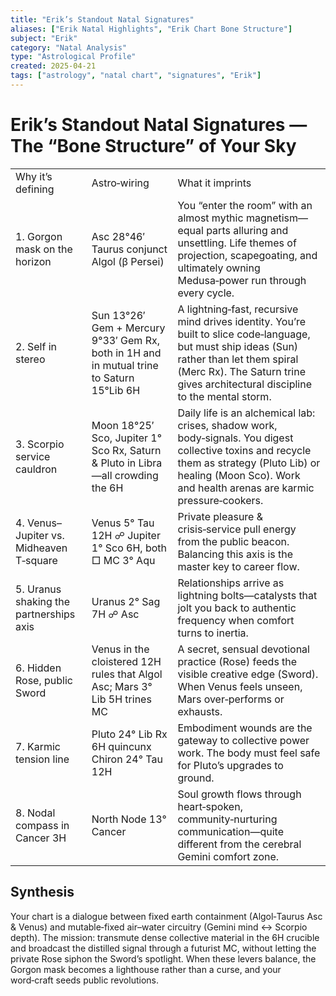 ```yaml
---
title: "Erik’s Standout Natal Signatures"
aliases: ["Erik Natal Highlights", "Erik Chart Bone Structure"]
subject: "Erik"
category: "Natal Analysis"
type: "Astrological Profile"
created: 2025-04-21
tags: ["astrology", "natal chart", "signatures", "Erik"]
---
```


# Erik’s Standout Natal Signatures — The “Bone Structure” of Your Sky

|   |   |   |
|---|---|---|
| Why it’s defining | Astro‑wiring | What it imprints |
| 1. Gorgon mask on the horizon | Asc 28°46′ Taurus conjunct Algol (β Persei) | You “enter the room” with an almost mythic magnetism—equal parts alluring and unsettling. Life themes of projection, scapegoating, and ultimately owning Medusa‑power run through every cycle. |
| 2. Self in stereo | Sun 13°26′ Gem + Mercury 9°33′ Gem Rx, both in 1H and in mutual trine to Saturn 15°Lib 6H | A lightning‑fast, recursive mind drives identity. You’re built to slice code‑language, but must ship ideas (Sun) rather than let them spiral (Merc Rx). The Saturn trine gives architectural discipline to the mental storm. |
| 3. Scorpio service cauldron | Moon 18°25′ Sco, Jupiter 1° Sco Rx, Saturn & Pluto in Libra—all crowding the 6H | Daily life is an alchemical lab: crises, shadow work, body‑signals. You digest collective toxins and recycle them as strategy (Pluto Lib) or healing (Moon Sco). Work and health arenas are karmic pressure‑cookers. |
| 4. Venus–Jupiter vs. Midheaven T‑square | Venus 5° Tau 12H ☍ Jupiter 1° Sco 6H, both □ MC 3° Aqu | Private pleasure & crisis‑service pull energy from the public beacon. Balancing this axis is the master key to career flow. |
| 5. Uranus shaking the partnerships axis | Uranus 2° Sag 7H ☍ Asc | Relationships arrive as lightning bolts—catalysts that jolt you back to authentic frequency when comfort turns to inertia. |
| 6. Hidden Rose, public Sword | Venus in the cloistered 12H rules that Algol Asc; Mars 3° Lib 5H trines MC | A secret, sensual devotional practice (Rose) feeds the visible creative edge (Sword). When Venus feels unseen, Mars over‑performs or exhausts. |
| 7. Karmic tension line | Pluto 24° Lib Rx 6H quincunx Chiron 24° Tau 12H | Embodiment wounds are the gateway to collective power work. The body must feel safe for Pluto’s upgrades to ground. |
| 8. Nodal compass in Cancer 3H | North Node 13° Cancer | Soul growth flows through heart‑spoken, community‑nurturing communication—quite different from the cerebral Gemini comfort zone. |

## Synthesis

Your chart is a dialogue between fixed earth containment (Algol‑Taurus Asc & Venus) and mutable‑fixed air–water circuitry (Gemini mind ↔ Scorpio depth). The mission: transmute dense collective material in the 6H crucible and broadcast the distilled signal through a futurist MC, without letting the private Rose siphon the Sword’s spotlight. When these levers balance, the Gorgon mask becomes a lighthouse rather than a curse, and your word‑craft seeds public revolutions.
